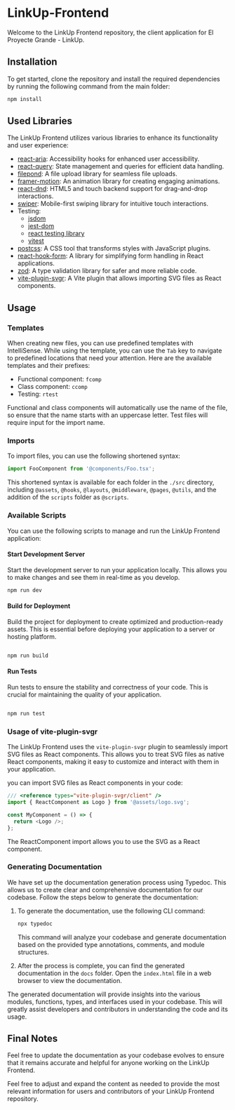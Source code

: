 # LinkUp-Frontend

Welcome to the LinkUp Frontend repository, the client application for El Proyecte Grande - LinkUp.

## Installation

To get started, clone the repository and install the required dependencies by running the following command from the main folder:

```bash
npm install
```

## Used Libraries

The LinkUp Frontend utilizes various libraries to enhance its functionality and user experience:

- [react-aria](https://react-spectrum.adobe.com/react-aria/): Accessibility hooks for enhanced user accessibility.
- [react-query](https://tanstack.com/query/v3/): State management and queries for efficient data handling.
- [filepond](https://pqina.nl/filepond/): A file upload library for seamless file uploads.
- [framer-motion](https://www.framer.com/motion/): An animation library for creating engaging animations.
- [react-dnd](https://react-dnd.github.io/react-dnd/about): HTML5 and touch backend support for drag-and-drop interactions.
- [swiper](https://swiperjs.com/element): Mobile-first swiping library for intuitive touch interactions.
- Testing:
  - [jsdom](https://github.com/jsdom/jsdom#readme)
  - [jest-dom](https://github.com/testing-library/jest-dom#readme)
  - [react testing library](https://github.com/testing-library/react-testing-library#readme)
  - [vitest](https://vitest.dev/)
- [postcss](https://postcss.org/): A CSS tool that transforms styles with JavaScript plugins.
- [react-hook-form](https://react-hook-form.com/): A library for simplifying form handling in React applications.
- [zod](https://zod.dev/): A type validation library for safer and more reliable code.
- [vite-plugin-svgr](https://github.com/underfin/vite-plugin-svgr): A Vite plugin that allows importing SVG files as React components.

## Usage

### Templates

When creating new files, you can use predefined templates with IntelliSense. While using the template, you can use the `Tab` key to navigate to predefined locations that need your attention. Here are the available templates and their prefixes:

- Functional component: `fcomp`
- Class component: `ccomp`
- Testing: `rtest`

Functional and class components will automatically use the name of the file, so ensure that the name starts with an uppercase letter. Test files will require input for the import name.

### Imports

To import files, you can use the following shortened syntax:

```javascript
import FooComponent from '@components/Foo.tsx';
```

This shortened syntax is available for each folder in the `./src` directory, including `@assets`, `@hooks`, `@layouts`, `@middleware`, `@pages`, `@utils`, and the addition of the `scripts` folder as `@scripts`.

### Available Scripts

You can use the following scripts to manage and run the LinkUp Frontend application:

#### Start Development Server

Start the development server to run your application locally. This allows you to make changes and see them in real-time as you develop.

```bash
npm run dev
```

#### Build for Deployment

Build the project for deployment to create optimized and production-ready assets. This is essential before deploying your application to a server or hosting platform.

```bash

npm run build
```

#### Run Tests

Run tests to ensure the stability and correctness of your code. This is crucial for maintaining the quality of your application.

```bash

npm run test
```

### Usage of vite-plugin-svgr

The LinkUp Frontend uses the `vite-plugin-svgr` plugin to seamlessly import SVG files as React components. This allows you to treat SVG files as native React components, making it easy to customize and interact with them in your application.

you can import SVG files as React components in your code:

```javascript
/// <reference types="vite-plugin-svgr/client" />
import { ReactComponent as Logo } from '@assets/logo.svg';

const MyComponent = () => {
  return <Logo />;
};
```

The ReactComponent import allows you to use the SVG as a React component.

### Generating Documentation

We have set up the documentation generation process using Typedoc. This allows us to create clear and comprehensive documentation for our codebase. Follow the steps below to generate the documentation:

1. To generate the documentation, use the following CLI command:

   ```bash
   npx typedoc
   ```

   This command will analyze your codebase and generate documentation based on the provided type annotations, comments, and module structures.

2. After the process is complete, you can find the generated documentation in the `docs` folder. Open the `index.html` file in a web browser to view the documentation.

The generated documentation will provide insights into the various modules, functions, types, and interfaces used in your codebase. This will greatly assist developers and contributors in understanding the code and its usage.

## Final Notes

Feel free to update the documentation as your codebase evolves to ensure that it remains accurate and helpful for anyone working on the LinkUp Frontend.

Feel free to adjust and expand the content as needed to provide the most relevant information for users and contributors of your LinkUp Frontend repository.
